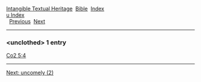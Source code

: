 [Intangible Textual Heritage](../../index)  [Bible](../index) 
[Index](index)   
[u Index](_u_)  
  [Previous](c11896)  [Next](c11898) 

------------------------------------------------------------------------

### &lt;unclothed&gt; 1 entry

[Co2 5:4](../kjv/co2005.htm#004)  

------------------------------------------------------------------------

[Next: uncomely (2)](c11898)

